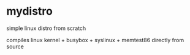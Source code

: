 # mydistro
simple linux distro from scratch

compiles linux kernel + busybox + syslinux + memtest86 directly from source
